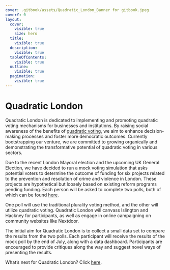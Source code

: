 ```yaml
---
cover: .gitbook/assets/Quadratic_London_Banner for gitbook.jpeg
coverY: 0
layout:
  cover:
    visible: true
    size: hero
  title:
    visible: true
  description:
    visible: true
  tableOfContents:
    visible: true
  outline:
    visible: true
  pagination:
    visible: true
---
```


# Quadratic London

Quadratic London is dedicated to implementing and promoting quadratic voting mechanisms for businesses and institutions. By raising social awareness of the benefits of [quadratic voting](what-is-quadratic-voting/), we aim to enhance decision-making processes and foster more democratic outcomes. Currently bootstrapping our venture, we are committed to growing organically and demonstrating the transformative potential of quadratic voting in various sectors.

Due to the recent London Mayoral election and the upcoming UK General Election, we have decided to run a mock voting simulation that asks potential voters to determine the outcome of funding for six projects related to the prevention and resolution of crime and violence in London. These projects are hypothetical but loosely based on existing reform programs pending funding. Each person will be asked to complete two polls, both of which can be found [here](https://forms.gle/joYmn3xNE1RuHBTj8).

One poll will use the traditional plurality voting method, and the other will utilize quadratic voting. Quadratic London will canvass Islington and Hackney for participants, as well as engage in online campaigning on community websites like Nextdoor.

The initial aim for Quadratic London is to collect a small data set to compare the results from the two polls. Each participant will receive the results of the mock poll by the end of July, along with a data dashboard. Participants are encouraged to provide critiques along the way and suggest novel ways of presenting the results.

What’s next for Quadratic London? Click [here](whats-next-for-quadratic-london.md).

